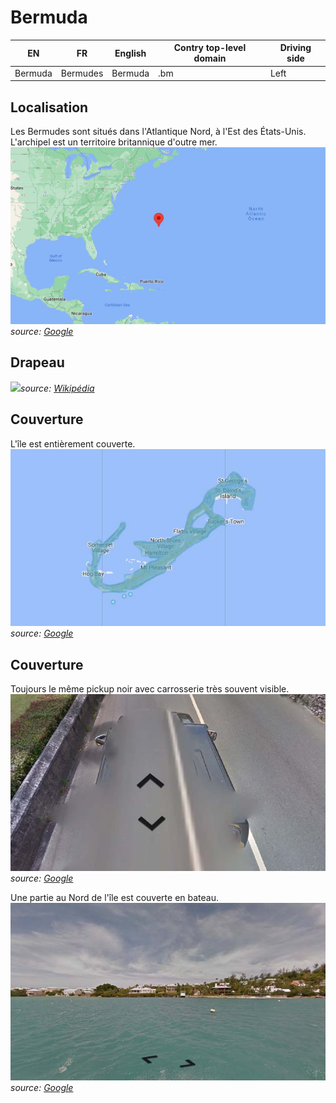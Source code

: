 # Bermuda

EN | FR | English | Contry top-level domain | Driving side
--- | --- | --- | --- | ---
Bermuda | Bermudes | Bermuda | .bm | Left

## Localisation

Les Bermudes sont situés dans l'Atlantique Nord, à l'Est des États-Unis. L'archipel est un territoire britannique d'outre mer.  
<img src="src/bm004.jpg" width="640">
*source: [Google](https://www.google.com/maps)*

## Drapeau

<img src="https://upload.wikimedia.org/wikipedia/commons/thumb/b/bf/Flag_of_Bermuda.svg/1920px-Flag_of_Bermuda.svg.png" width="640">*source: [Wikipédia](https://en.wikipedia.org/wiki/Bermuda)*

## Couverture

L'île est entièrement couverte.  
<img src="src/bm002.jpg" width="640">
*source: [Google](https://earth.google.com/web)*

## Couverture

Toujours le même pickup noir avec carrosserie très souvent visible.  
<img src="src/bm001.jpg" width="640">
*source: [Google](https://earth.google.com/web)*

Une partie au Nord de l'île est couverte en bateau.  
<img src="src/bm003.jpg" width="640">
*source: [Google](https://earth.google.com/web)*

